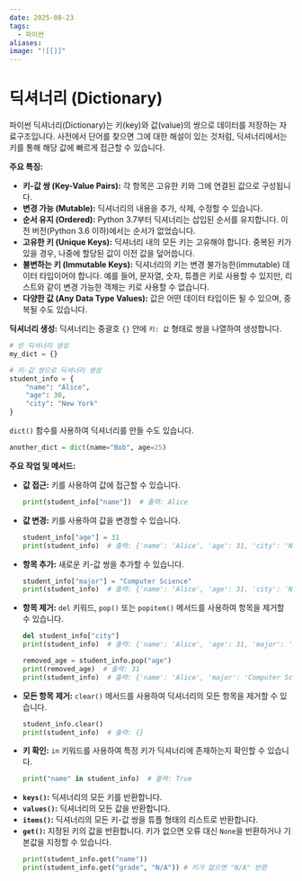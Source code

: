```yaml
---
date: 2025-08-23
tags:
  - 파이썬
aliases:
image: "![[]]"
---
```

# 딕셔너리 (Dictionary)

파이썬 딕셔너리(Dictionary)는 키(key)와 값(value)의 쌍으로 데이터를 저장하는 자료구조입니다. 사전에서 단어를 찾으면 그에 대한 해설이 있는 것처럼, 딕셔너리에서는 키를 통해 해당 값에 빠르게 접근할 수 있습니다.

**주요 특징:**
*   **키-값 쌍 (Key-Value Pairs):** 각 항목은 고유한 키와 그에 연결된 값으로 구성됩니다.
*   **변경 가능 (Mutable):** 딕셔너리의 내용을 추가, 삭제, 수정할 수 있습니다.
*   **순서 유지 (Ordered):** Python 3.7부터 딕셔너리는 삽입된 순서를 유지합니다. 이전 버전(Python 3.6 이하)에서는 순서가 없었습니다.
*   **고유한 키 (Unique Keys):** 딕셔너리 내의 모든 키는 고유해야 합니다. 중복된 키가 있을 경우, 나중에 할당된 값이 이전 값을 덮어씁니다.
*   **불변하는 키 (Immutable Keys):** 딕셔너리의 키는 변경 불가능한(immutable) 데이터 타입이어야 합니다. 예를 들어, 문자열, 숫자, 튜플은 키로 사용할 수 있지만, 리스트와 같이 변경 가능한 객체는 키로 사용할 수 없습니다.
*   **다양한 값 (Any Data Type Values):** 값은 어떤 데이터 타입이든 될 수 있으며, 중복될 수도 있습니다.

**딕셔너리 생성:**
딕셔너리는 중괄호 `{}` 안에 `키: 값` 형태로 쌍을 나열하여 생성합니다.
```python
# 빈 딕셔너리 생성
my_dict = {}

# 키-값 쌍으로 딕셔너리 생성
student_info = {
    "name": "Alice",
    "age": 30,
    "city": "New York"
}
```
`dict()` 함수를 사용하여 딕셔너리를 만들 수도 있습니다.
```python
another_dict = dict(name="Bob", age=25)
```

**주요 작업 및 메서드:**
*   **값 접근:** 키를 사용하여 값에 접근할 수 있습니다.
    ```python
    print(student_info["name"])  # 출력: Alice
    ```
*   **값 변경:** 키를 사용하여 값을 변경할 수 있습니다.
    ```python
    student_info["age"] = 31
    print(student_info)  # 출력: {'name': 'Alice', 'age': 31, 'city': 'New York'}
    ```
*   **항목 추가:** 새로운 키-값 쌍을 추가할 수 있습니다.
    ```python
    student_info["major"] = "Computer Science"
    print(student_info)  # 출력: {'name': 'Alice', 'age': 31, 'city': 'New York', 'major': 'Computer Science'}
    ```
*   **항목 제거:** `del` 키워드, `pop()` 또는 `popitem()` 메서드를 사용하여 항목을 제거할 수 있습니다.
    ```python
    del student_info["city"]
    print(student_info)  # 출력: {'name': 'Alice', 'age': 31, 'major': 'Computer Science'}

    removed_age = student_info.pop("age")
    print(removed_age)  # 출력: 31
    print(student_info)  # 출력: {'name': 'Alice', 'major': 'Computer Science'}
    ```
*   **모든 항목 제거:** `clear()` 메서드를 사용하여 딕셔너리의 모든 항목을 제거할 수 있습니다.
    ```python
    student_info.clear()
    print(student_info)  # 출력: {}
    ```
*   **키 확인:** `in` 키워드를 사용하여 특정 키가 딕셔너리에 존재하는지 확인할 수 있습니다.
    ```python
    print("name" in student_info)  # 출력: True
    ```
*   **`keys()`:** 딕셔너리의 모든 키를 반환합니다.
*   **`values()`:** 딕셔너리의 모든 값을 반환합니다.
*   **`items()`:** 딕셔너리의 모든 키-값 쌍을 튜플 형태의 리스트로 반환합니다.
*   **`get()`:** 지정된 키의 값을 반환합니다. 키가 없으면 오류 대신 `None`을 반환하거나 기본값을 지정할 수 있습니다.
    ```python
    print(student_info.get("name"))
    print(student_info.get("grade", "N/A")) # 키가 없으면 "N/A" 반환
    ```